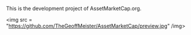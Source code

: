 This is the development project of AssetMarketCap.org.

<img src = "https://github.com/TheGeoffMeister/AssetMarketCap/preview.jpg" /img>
